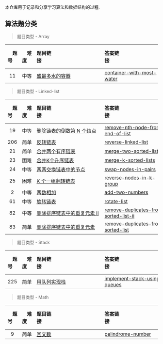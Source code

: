 本仓库用于记录和分享学习算法和数据结构的过程.

## 算法题分类


> 题目类型 - Array

| &emsp;题号&emsp; | &emsp;难度&emsp; | 题目链接&emsp;&emsp;&emsp;&emsp;&emsp;&emsp;&emsp;&emsp;&emsp;&emsp;&emsp;&emsp;|答案链接&emsp;&emsp;&emsp;&emsp;&emsp;&emsp;&emsp;&emsp;&emsp;&emsp;&emsp;&emsp;| 红黑豆 |
| :--: | :--: | :----------------------------------------------------------- |:----------------------------------------------------------- | :------: |
|  11  | 中等 | [盛最多水的容器](https://leetcode-cn.com/problems/container-with-most-water/) | [container-with-most-water](https://github.com/byteHulk/internalSkill/blob/main/src/_build/container-with-most-water.md)                                                             |    🔴    |


> 题目类型 - Linked-list

| &emsp;题号&emsp; | &emsp;难度&emsp; | 题目链接&emsp;&emsp;&emsp;&emsp;&emsp;&emsp;&emsp;&emsp;&emsp;&emsp;&emsp;&emsp;|答案链接&emsp;&emsp;&emsp;&emsp;&emsp;&emsp;&emsp;&emsp;&emsp;&emsp;&emsp;&emsp;| 红黑豆 |
| :--: | :--: | :----------------------------------------------------------- |:----------------------------------------------------------- | :------: |
|  19  | 中等 | [删除链表的倒数第 N 个结点](https://leetcode-cn.com/problems/remove-nth-node-from-end-of-list/) | [remove-nth-node-from-end-of-list](https://github.com/byteHulk/internalSkill/blob/main/src/_build/remove-nth-node-from-end-of-list.md)                                                             |    🔴    |
|  206  | 简单 | [反转链表](https://leetcode-cn.com/problems/reverse-linked-list/) | [reverse-linked-list](https://github.com/byteHulk/internalSkill/blob/main/src/_build/reverse-linked-list.md)                                                             |    🔴    |
|  21  | 简单 | [合并两个有序链表](https://leetcode-cn.com/problems/merge-two-sorted-lists/) | [merge-two-sorted-lists](https://github.com/byteHulk/internalSkill/blob/main/src/_build/merge-two-sorted-lists.md)                                                             |    🔴    |
|  23  | 困难 | [合并K个升序链表](https://leetcode-cn.com/problems/merge-k-sorted-lists/) | [merge-k-sorted-lists](https://github.com/byteHulk/internalSkill/blob/main/src/_build/merge-k-sorted-lists.md)                                                             |    🔴    |
|  24  | 中等 | [两两交换链表中的节点](https://leetcode-cn.com/problems/swap-nodes-in-pairs/) | [swap-nodes-in-pairs](https://github.com/byteHulk/internalSkill/blob/main/src/_build/swap-nodes-in-pairs.md)                                                             |    🔴    |
|  25  | 困难 | [K 个一组翻转链表](https://leetcode-cn.com/problems/reverse-nodes-in-k-group/) | [reverse-nodes-in-k-group](https://github.com/byteHulk/internalSkill/blob/main/src/_build/reverse-nodes-in-k-group.md)                                                             |    🔴    |
|  2  | 中等 | [两数相加](https://leetcode-cn.com/problems/add-two-numbers/) | [add-two-numbers](https://github.com/byteHulk/internalSkill/blob/main/src/_build/add-two-numbers.md)                                                             |    🔴    |
|  61  | 中等 | [旋转链表](https://leetcode-cn.com/problems/rotate-list/) | [rotate-list](https://github.com/byteHulk/internalSkill/blob/main/src/_build/rotate-list.md)                                                             |    🔴    |
|  82  | 中等 | [删除排序链表中的重复元素 II](https://leetcode-cn.com/problems/remove-duplicates-from-sorted-list-ii/) | [remove-duplicates-from-sorted-list-ii](https://github.com/byteHulk/internalSkill/blob/main/src/_build/remove-duplicates-from-sorted-list-ii.md)                                                             |    🔴    |
|  83  | 简单 | [删除排序链表中的重复元素](https://leetcode-cn.com/problems/remove-duplicates-from-sorted-list/) | [remove-duplicates-from-sorted-list](https://github.com/byteHulk/internalSkill/blob/main/src/_build/remove-duplicates-from-sorted-list.md)                                                             |    🔴    |


> 题目类型 - Stack

| &emsp;题号&emsp; | &emsp;难度&emsp; | 题目链接&emsp;&emsp;&emsp;&emsp;&emsp;&emsp;&emsp;&emsp;&emsp;&emsp;&emsp;&emsp;|答案链接&emsp;&emsp;&emsp;&emsp;&emsp;&emsp;&emsp;&emsp;&emsp;&emsp;&emsp;&emsp;| 红黑豆 |
| :--: | :--: | :----------------------------------------------------------- |:----------------------------------------------------------- | :------: |
|  225  | 简单 | [用队列实现栈](https://leetcode-cn.com/problems/implement-stack-using-queues/) | [implement-stack-using-queues](https://github.com/byteHulk/internalSkill/blob/main/src/_build/implement-stack-using-queues.md)                                                             |    🔴    |


> 题目类型 - Math

| &emsp;题号&emsp; | &emsp;难度&emsp; | 题目链接&emsp;&emsp;&emsp;&emsp;&emsp;&emsp;&emsp;&emsp;&emsp;&emsp;&emsp;&emsp;|答案链接&emsp;&emsp;&emsp;&emsp;&emsp;&emsp;&emsp;&emsp;&emsp;&emsp;&emsp;&emsp;| 红黑豆 |
| :--: | :--: | :----------------------------------------------------------- |:----------------------------------------------------------- | :------: |
|  9  | 简单 | [回文数](https://leetcode-cn.com/problems/palindrome-number/) | [palindrome-number](https://github.com/byteHulk/internalSkill/blob/main/src/_build/palindrome-number.md)                                                             |    🔴    |

